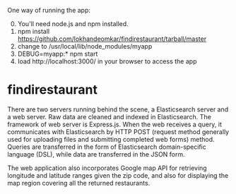 
One way of running the app: 

0. You'll need node.js and npm installed.
1. npm install https://github.com/lokhandeomkar/findirestaurant/tarball/master
2. change to /usr/local/lib/node_modules/myapp
3. DEBUG=myapp:* npm start
4. load http://localhost:3000/ in your browser to access the app




# findirestaurant

There are two servers running behind the scene, a Elasticsearch server and a web server. Raw data are cleaned and indexed in Elasticsearch. The framework of web server is Express.js. When the web receives a query, it communicates with Elasticsearch by HTTP POST (request method generally used for uploading files and submitting completed web forms) method. Queries are transferred in the form of Elasticsearch domain-specific language (DSL), while data are transferred in the JSON form. 

The web application also incorporates Google map API for retrieving longitude and latitude ranges given the zip code, and also for displaying the map region covering all the returned restaurants.

